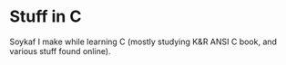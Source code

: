# Stuff in C

Soykaf I make while learning C (mostly studying K&R ANSI C book, and various stuff found online).
